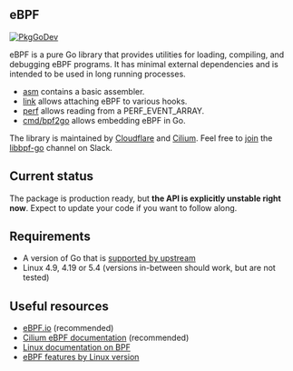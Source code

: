 eBPF
-------
[![PkgGoDev](https://pkg.go.dev/badge/github.com/cilium/ebpf)](https://pkg.go.dev/github.com/cilium/ebpf)

eBPF is a pure Go library that provides utilities for loading, compiling, and debugging eBPF programs. It has minimal external dependencies and is intended to be used in long running processes.

* [asm](https://pkg.go.dev/github.com/cilium/ebpf/asm) contains a basic assembler.
* [link](https://pkg.go.dev/github.com/cilium/ebpf/link) allows attaching eBPF to various hooks.
* [perf](https://pkg.go.dev/github.com/cilium/ebpf/perf) allows reading from a PERF_EVENT_ARRAY.
* [cmd/bpf2go](https://pkg.go.dev/github.com/cilium/ebpf/cmd/bpf2go) allows embedding eBPF in Go.

The library is maintained by [Cloudflare](https://www.cloudflare.com) and [Cilium](https://www.cilium.io). Feel free to [join](https://cilium.herokuapp.com/) the [libbpf-go](https://cilium.slack.com/messages/libbpf-go) channel on Slack.

## Current status

The package is production ready, but **the API is explicitly unstable
right now**. Expect to update your code if you want to follow along.

## Requirements

* A version of Go that is [supported by upstream](https://golang.org/doc/devel/release.html#policy)
* Linux 4.9, 4.19 or 5.4 (versions in-between should work, but are not tested)

## Useful resources

* [eBPF.io](https://ebpf.io) (recommended)
* [Cilium eBPF documentation](https://docs.cilium.io/en/latest/bpf/#bpf-guide) (recommended)
* [Linux documentation on BPF](http://elixir.free-electrons.com/linux/latest/source/Documentation/networking/filter.txt)
* [eBPF features by Linux version](https://github.com/iovisor/bcc/blob/master/docs/kernel-versions.md)
